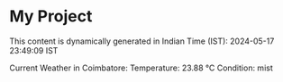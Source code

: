 # My Project

This content is dynamically generated in Indian Time (IST): 2024-05-17 23:49:09 IST


Current Weather in Coimbatore:
Temperature: 23.88 °C
Condition: mist
